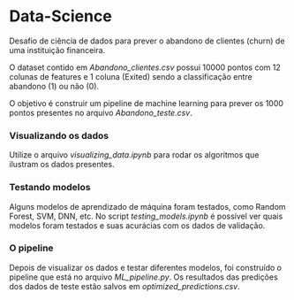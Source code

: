 # Data-Science
Desafio de ciência de dados para prever o abandono de clientes (churn) de uma instituição financeira.

O dataset contido em *Abandono_clientes.csv* possui 10000 pontos com 12 colunas de features e 1 coluna (Exited) sendo a classificação entre abandono (1) ou não (0).

O objetivo é construir um pipeline de machine learning para prever os 1000 pontos presentes no arquivo *Abandono_teste.csv*.

### Visualizando os dados
Utilize o arquivo *visualizing_data.ipynb* para rodar os algoritmos que ilustram os dados presentes.

### Testando modelos
Alguns modelos de aprendizado de máquina foram testados, como Random Forest, SVM, DNN, etc. No script *testing_models.ipynb* é possível ver quais modelos foram testados e suas acurácias com os dados de validação.

### O pipeline
Depois de visualizar os dados e testar diferentes modelos, foi construído o pipeline que está no arquivo *ML_pipeline.py*. Os resultados das predições dos dados de teste estão salvos em *optimized_predictions.csv*.
